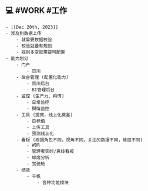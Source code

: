 ## 💻 #WORK #工作
	- [[Dec 20th, 2023]]
	- 涉及到数据上传
		- 就需要数据校验
		- 校验就要有规则
		- 规则多变就需要可配置
	- 能力划分
		- 门户
			- 百川
		- 后台管理 (配置化能力)
			- 百川后台
			- BI管理后台
		- 监控 (生产力、舆情)
			- 日常监控
			- 舆情监控
		- 工具 (提效，线上化奠基)
			- 目标值
			- 上传工具
			- 预测线上化
		- 看板 (根据角色不同，视角不同，关注的数据不同，维度不同)
			- WBR
			- 管理者实时/离线看板
			- 即席分析
			- 驾驶舱
		- 绩效
			- 千帆
				- 各种功能模块